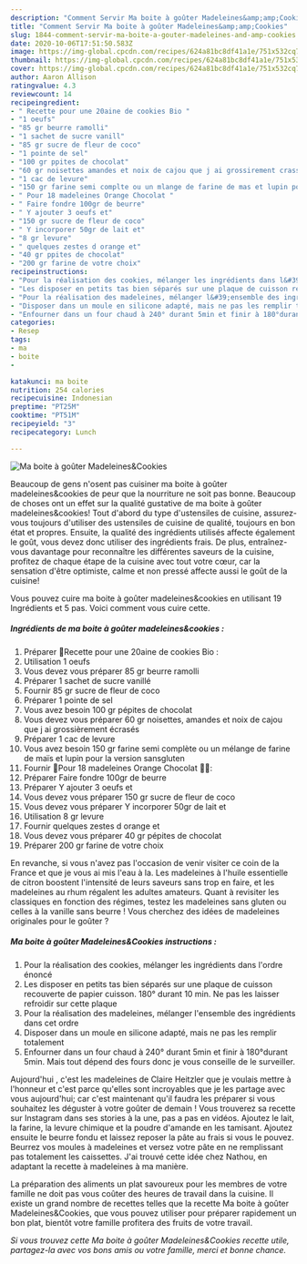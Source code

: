 ```yaml
---
description: "Comment Servir Ma boite à goûter Madeleines&amp;amp;Cookies"
title: "Comment Servir Ma boite à goûter Madeleines&amp;amp;Cookies"
slug: 1844-comment-servir-ma-boite-a-gouter-madeleines-and-amp-cookies
date: 2020-10-06T17:51:50.583Z
image: https://img-global.cpcdn.com/recipes/624a81bc8df41a1e/751x532cq70/ma-boite-a-gouter-madeleinescookies-photo-principale-de-la-recette.jpg
thumbnail: https://img-global.cpcdn.com/recipes/624a81bc8df41a1e/751x532cq70/ma-boite-a-gouter-madeleinescookies-photo-principale-de-la-recette.jpg
cover: https://img-global.cpcdn.com/recipes/624a81bc8df41a1e/751x532cq70/ma-boite-a-gouter-madeleinescookies-photo-principale-de-la-recette.jpg
author: Aaron Allison
ratingvalue: 4.3
reviewcount: 14
recipeingredient:
- " Recette pour une 20aine de cookies Bio "
- "1 oeufs"
- "85 gr beurre ramolli"
- "1 sachet de sucre vanill"
- "85 gr sucre de fleur de coco"
- "1 pointe de sel"
- "100 gr ppites de chocolat"
- "60 gr noisettes amandes et noix de cajou que j ai grossirement crass"
- "1 cac de levure"
- "150 gr farine semi complte ou un mlange de farine de mas et lupin pour la version sansgluten"
- " Pour 18 madeleines Orange Chocolat "
- " Faire fondre 100gr de beurre"
- " Y ajouter 3 oeufs et"
- "150 gr sucre de fleur de coco"
- " Y incorporer 50gr de lait et"
- "8 gr levure"
- " quelques zestes d orange et"
- "40 gr ppites de chocolat"
- "200 gr farine de votre choix"
recipeinstructions:
- "Pour la réalisation des cookies, mélanger les ingrédients dans l&#39;ordre énoncé"
- "Les disposer en petits tas bien séparés sur une plaque de cuisson recouverte de papier cuisson. 180° durant 10 min. Ne pas les laisser refroidir sur cette plaque"
- "Pour la réalisation des madeleines, mélanger l&#39;ensemble des ingrédients dans cet ordre"
- "Disposer dans un moule en silicone adapté, mais ne pas les remplir totalement"
- "Enfourner dans un four chaud à 240° durant 5min et finir à 180°durant 5min. Mais tout dépend des fours donc je vous conseille de le surveiller."
categories:
- Resep
tags:
- ma
- boite
- 

katakunci: ma boite  
nutrition: 254 calories
recipecuisine: Indonesian
preptime: "PT25M"
cooktime: "PT51M"
recipeyield: "3"
recipecategory: Lunch

---
```



![Ma boite à goûter Madeleines&amp;Cookies](https://img-global.cpcdn.com/recipes/624a81bc8df41a1e/751x532cq70/ma-boite-a-gouter-madeleinescookies-photo-principale-de-la-recette.jpg)

Beaucoup de gens n'osent pas cuisiner ma boite à goûter madeleines&amp;cookies de peur que la nourriture ne soit pas bonne. Beaucoup de choses ont un effet sur la qualité gustative de ma boite à goûter madeleines&amp;cookies! Tout d'abord du type d'ustensiles de cuisine, assurez-vous toujours d'utiliser des ustensiles de cuisine de qualité, toujours en bon état et propres. Ensuite, la qualité des ingrédients utilisés affecte également le goût, vous devez donc utiliser des ingrédients frais. De plus, entraînez-vous davantage pour reconnaître les différentes saveurs de la cuisine, profitez de chaque étape de la cuisine avec tout votre cœur, car la sensation d'être optimiste, calme et non pressé affecte aussi le goût de la cuisine!

<!--inarticleads1-->

Vous pouvez cuire ma boite à goûter madeleines&amp;cookies en utilisant 19 Ingrédients et 5 pas. Voici comment vous cuire cette.

##### Ingrédients de ma boite à goûter madeleines&amp;cookies :

1. Préparer  📌Recette pour une 20aine de cookies Bio :
1. Utilisation 1 oeufs
1. Vous devez vous préparer 85 gr beurre ramolli
1. Préparer 1 sachet de sucre vanillé
1. Fournir 85 gr sucre de fleur de coco
1. Préparer 1 pointe de sel
1. Vous avez besoin 100 gr pépites de chocolat
1. Vous devez vous préparer 60 gr noisettes, amandes et noix de cajou que j ai grossièrement écrasés
1. Préparer 1 cac de levure
1. Vous avez besoin 150 gr farine semi complète ou un mélange de farine de maïs et lupin pour la version sansgluten
1. Fournir  📌Pour 18 madeleines Orange Chocolat 🍊🍫:
1. Préparer  Faire fondre 100gr de beurre
1. Préparer  Y ajouter 3 oeufs et
1. Vous devez vous préparer 150 gr sucre de fleur de coco
1. Vous devez vous préparer  Y incorporer 50gr de lait et
1. Utilisation 8 gr levure
1. Fournir  quelques zestes d orange et
1. Vous devez vous préparer 40 gr pépites de chocolat
1. Préparer 200 gr farine de votre choix


En revanche, si vous n&#39;avez pas l&#39;occasion de venir visiter ce coin de la France et que je vous ai mis l&#39;eau à la. Les madeleines à l&#39;huile essentielle de citron boostent l&#39;intensité de leurs saveurs sans trop en faire, et les madeleines au rhum régalent les adultes amateurs. Quant à revisiter les classiques en fonction des régimes, testez les madeleines sans gluten ou celles à la vanille sans beurre ! Vous cherchez des idées de madeleines originales pour le goûter ? 

<!--inarticleads2-->

##### Ma boite à goûter Madeleines&amp;Cookies instructions :

1. Pour la réalisation des cookies, mélanger les ingrédients dans l&#39;ordre énoncé
1. Les disposer en petits tas bien séparés sur une plaque de cuisson recouverte de papier cuisson. 180° durant 10 min. Ne pas les laisser refroidir sur cette plaque
1. Pour la réalisation des madeleines, mélanger l&#39;ensemble des ingrédients dans cet ordre
1. Disposer dans un moule en silicone adapté, mais ne pas les remplir totalement
1. Enfourner dans un four chaud à 240° durant 5min et finir à 180°durant 5min. Mais tout dépend des fours donc je vous conseille de le surveiller.


Aujourd&#39;hui , c&#39;est les madeleines de Claire Heitzler que je voulais mettre à l&#39;honneur et c&#39;est parce qu&#39;elles sont incroyables que je les partage avec vous aujourd&#39;hui; car c&#39;est maintenant qu&#39;il faudra les préparer si vous souhaitez les déguster à votre goûter de demain ! ⁣⁣Vous trouverez sa recette sur Instagram dans ses stories à la une, pas a pas en vidéos. Ajoutez le lait, la farine, la levure chimique et la poudre d&#39;amande en les tamisant. Ajoutez ensuite le beurre fondu et laissez reposer la pâte au frais si vous le pouvez. Beurrez vos moules à madeleines et versez votre pâte en ne remplissant pas totalement les caissettes. J&#39;ai trouvé cette idée chez Nathou, en adaptant la recette à madeleines à ma manière. 

<!--inarticleads1-->

<p>
La préparation des aliments un plat savoureux pour les membres de votre famille ne doit pas vous coûter des heures de travail dans la cuisine. Il existe un grand nombre de recettes telles que la recette Ma boite à goûter Madeleines&amp;Cookies, que vous pouvez utiliser pour préparer rapidement un bon plat, bientôt votre famille profitera des fruits de votre travail.
</p>

<p>
<i>Si vous trouvez cette Ma boite à goûter Madeleines&amp;Cookies recette utile, partagez-la avec vos bons amis ou votre famille, merci et bonne chance.</i>
</p>
